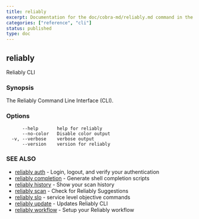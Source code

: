 ```yaml
---
title: reliably
excerpt: Documentation for the doc/cobra-md/reliably.md command in the Reliably CLI
categories: ["reference", "cli"]
status: published
type: doc
---
```

## reliably

Reliably CLI

### Synopsis

The Reliably Command Line Interface (CLI).

### Options

```
      --help       help for reliably
      --no-color   Disable color output
  -v, --verbose    verbose output
      --version    version for reliably
```

### SEE ALSO

* [reliably auth](/docs/reference/cli/reliably-auth/)	 - Login, logout, and verify your authentication
* [reliably completion](/docs/reference/cli/reliably-completion/)	 - Generate shell completion scripts
* [reliably history](/docs/reference/cli/reliably-history/)	 - Show your scan history
* [reliably scan](/docs/reference/cli/reliably-scan/)	 - Check for Reliably Suggestions
* [reliably slo](/docs/reference/cli/reliably-slo/)	 - service level objective commands
* [reliably update](/docs/reference/cli/reliably-update/)	 - Updates Reliably CLI
* [reliably workflow](/docs/reference/cli/reliably-workflow/)	 - Setup your Reliably workflow

